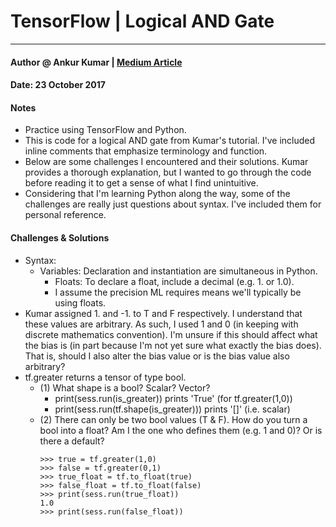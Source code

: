 # TensorFlow | Logical AND Gate
---
#### Author @ Ankur Kumar | [Medium Article](https://medium.com/towards-data-science/tensorflow-for-absolute-beginners-28c1544fb0d6)

#### Date: 23 October 2017

#### Notes
* Practice using TensorFlow and Python.
* This is code for a logical AND gate from Kumar's tutorial. I've included inline comments that emphasize terminology and function.
* Below are some challenges I encountered and their solutions. Kumar provides a thorough explanation, but I wanted to go through the code before reading it to get a sense of what I find unintuitive.
* Considering that I'm learning Python along the way, some of the challenges are really just questions about syntax. I've included them for personal reference.

#### Challenges & Solutions
* Syntax:
    * Variables: Declaration and instantiation are simultaneous in Python.  
      * Floats: To declare a float, include a decimal (e.g. 1. or 1.0).
      * I assume the precision ML requires means we'll typically be using floats.
* Kumar assigned 1. and -1. to T and F respectively. I understand that these values are arbitrary. As such, I used 1 and 0 (in keeping with discrete mathematics convention). I'm unsure if this should affect what the bias is (in part because I'm not yet sure what exactly the bias does). That is, should I also alter the bias value or is the bias value also arbitrary?
* tf.greater returns a tensor of type bool.
  * (1) What shape is a bool? Scalar? Vector?
    * print(sess.run(is_greater)) prints 'True' (for tf.greater(1,0))
    * print(sess.run(tf.shape(is_greater))) prints '[]' (i.e. scalar)
  * (2) There can only be two bool values (T & F). How do you turn a bool into a float? Am I the one who defines them (e.g. 1 and 0)? Or is there a default?
    ```
    >>> true = tf.greater(1,0)
    >>> false = tf.greater(0,1)
    >>> true_float = tf.to_float(true)
    >>> false_float = tf.to_float(false)
    >>> print(sess.run(true_float))
    1.0
    >>> print(sess.run(false_float))
    ```
